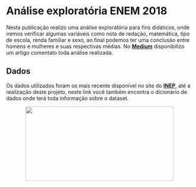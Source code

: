 # Análise exploratória ENEM 2018

Nesta publicação realizo uma análise exploratória para fins didáticos, onde iremos verificar algumas variáveis como nota de redação, matemática, tipo de escola, renda familiar e sexo, ao final podemos ter uma conclusão entre homens e mulheres e suas respectivas médias. No **[Medium](https://medium.com/@houstonsantos/an%C3%A1lise-explorat%C3%B3ria-enem-2018-7e8fd67a1b85)** disponibilizo um artigo comentato toda análise realizada.

## Dados
Os dados utilizados foram os mais recente disponível no site do **[INEP](http://download.inep.gov.br/microdados/microdados_enem2018.zip)**, até a realização deste projeto, neste link você também encontra o dicionário de dados onde terá toda informação sobre o dataset. 

<p align="center">
    <img width="400" height="200" src="https://dhg1h5j42swfq.cloudfront.net/2018/03/08184102/enem-2018-logo1.jpg">
</p>